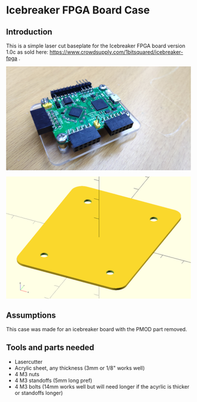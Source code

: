 # Icebreaker FPGA Board Case

## Introduction
This is a simple laser cut baseplate for the Icebreaker FPGA board version 1.0c as sold here: https://www.crowdsupply.com/1bitsquared/icebreaker-fpga . 

![](IMG_20190326_212556.jpg)

![](shot_2019_03_27_18_43_15.png)

## Assumptions
This case was made for an icebreaker board with the PMOD part removed.

## Tools and parts needed
* Lasercutter
* Acrylic sheet, any thickness (3mm or 1/8" works well)
* 4 M3 nuts
* 4 M3 standoffs (5mm long pref)
* 4 M3 bolts (14mm works well but will need longer if the acyrlic is thicker or standoffs longer)
